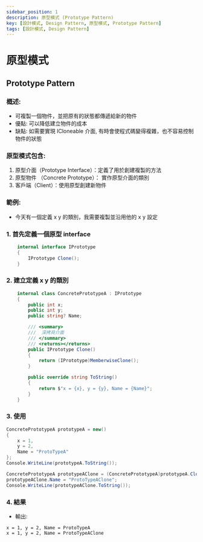 ```yaml
---
sidebar_position: 1
description: 原型模式 (Prototype Pattern) 
key: [設計模式, Design Pattern, 原型模式, Prototype Pattern]
tags: [設計模式, Design Pattern]
---
```


# 原型模式
## Prototype Pattern
### 概述:

- 可複製一個物件，並把原有的狀態都傳遞給新的物件
- 優點: 可以降低建立物件的成本
- 缺點: 如需要實現 ICloneable 介面, 有時會使程式碼變得複雜，也不容易控制物件的狀態

### 原型模式包含:

1. 原型介面（Prototype Interface）：定義了用於創建複製的方法
2. 原型物件 （Concrete Prototype）： 實作原型介面的類別
3. 客戶端（Client）：使用原型創建新物件

### 範例:

- 今天有一個定義 x y 的類別，我需要複製並沿用他的 x y 設定

### 1. 首先定義一個原型 interface

```csharp
    internal interface IPrototype
    {
        IPrototype Clone();
    }
```

### 2. 建立定義 x y 的類別

```csharp
    internal class ConcretePrototypeA : IPrototype
    {
        public int x;
        public int y;
        public string? Name;

        /// <summary>
        ///  深拷貝介面
        /// </summary>
        /// <returns></returns>
        public IPrototype Clone()
        {
            return (IPrototype)MemberwiseClone();
        }

        public override string ToString()
        {
            return $"x = {x}, y = {y}, Name = {Name}";
        }
    }
```

### 3. 使用

```csharp
ConcretePrototypeA prototypeA = new()
{
    x = 1,
    y = 2,
    Name = "ProtoTypeA"
};
Console.WriteLine(prototypeA.ToString());

ConcretePrototypeA prototypeAClone = (ConcretePrototypeA)prototypeA.Clone();
prototypeAClone.Name = "ProtoTypeAClone";
Console.WriteLine(prototypeAClone.ToString());
```

### 4. 結果
- 輸出:

```text
x = 1, y = 2, Name = ProtoTypeA
x = 1, y = 2, Name = ProtoTypeAClone
```
